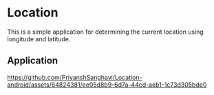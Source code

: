 # Location

This is a simple application for determining the current location using longitude and latitude.

## Application


https://github.com/PriyanshSanghavi/Location-android/assets/64824381/ee05d8b9-6d7a-44cd-aeb1-1c73d305bde0

